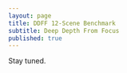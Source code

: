 ```yaml
---
layout: page
title: DDFF 12-Scene Benchmark
subtitle: Deep Depth From Focus
published: true
---
```


Stay tuned.
